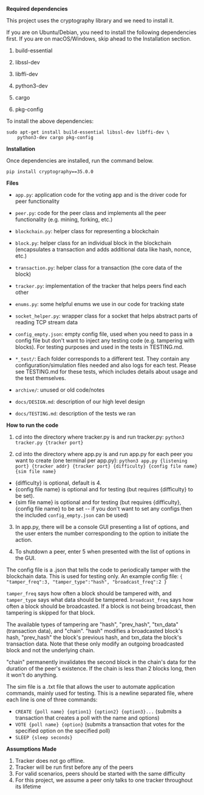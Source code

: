 **Required dependencies**

This project uses the cryptography library and we need to install it.


If you are on Ubuntu/Debian, you need to install the following dependencies first. If you are on macOS/Windows, skip ahead to the Installation section.

1. build-essential

2. libssl-dev 

3. libffi-dev

4. python3-dev 

5. cargo

6. pkg-config

To install the above dependencies:
```code
sudo apt-get install build-essential libssl-dev libffi-dev \
    python3-dev cargo pkg-config
```

**Installation**

Once dependencies are installed, run the command below.

```code
pip install cryptography==35.0.0
```

**Files**

* `app.py`: application code for the voting app and is the driver code for peer functionality
* `peer.py`: code for the peer class and implements all the peer functionality (e.g. mining, forking, etc.)
* `blockchain.py`: helper class for representing a blockchain
* `block.py`: helper class for an individual block in the blockchain (encapsulates a transaction and adds additional data like hash, nonce, etc.)
* `transaction.py`: helper class for a transaction (the core data of the block)
* `tracker.py`: implementation of the tracker that helps peers find each other
* `enums.py`: some helpful enums we use in our code for tracking state
* `socket_helper.py`: wrapper class for a socket that helps abstract parts of reading TCP stream data

* `config_empty.json`: empty config file, used when you need to pass in a config file but don't want to inject any testing code (e.g. tampering with blocks). For testing purposes and used in the tests in TESTING.md.

* `*_test/`: Each folder corresponds to a different test. They contain any configuration/simulation files needed and also logs for each test. Please see TESTING.md for these tests, which includes details about usage and the test themselves.

* `archive/`: unused or old code/notes
* `docs/DESIGN.md`: description of our high level design
* `docs/TESTING.md`: description of the tests we ran

**How to run the code**

1. cd into the directory where tracker.py is and run tracker.py: `python3 tracker.py {tracker port}`

2. cd into the directory where app.py is and run app.py for each peer you want to create (one terminal per app.py): `python3 app.py {listening port} {tracker addr} {tracker port} {difficulty} {config file name} {sim file name}`

* {difficulty} is optional, default is 4.
* {config file name} is optional and for testing (but requires {difficulty} to be set).
* {sim file name} is optional and for testing (but requires {difficulty}, {config file name} to be set -- if you don't want to set any configs then the included `config_empty.json` can be used)

3. In app.py, there will be a console GUI presenting a list of options, and the user enters the number corresponding to the option to initiate the action.

4. To shutdown a peer, enter 5 when presented with the list of options in the GUI.

The config file is a .json that tells the code to periodically tamper with the blockchain data. This is used for testing only. An example config file:
`{
	"tamper_freq":3,
	"tamper_type":"hash",
	"broadcast_freq":2
}`

`tamper_freq` says how often a block should be tampered with, and `tamper_type` says what data should be tampered. `broadcast_freq` says how often a block should be broadcasted. If a block is not being broadcast, then tampering is skipped for that block.

The available types of tampering are "hash", "prev_hash", "txn_data" (transaction data), and "chain". "hash" modifies a broadcasted block's hash, "prev_hash"
the block's previous hash, and txn_data the block's transaction data. Note that these only modify an outgoing broadcasted block and not the underlying chain.

"chain" permanently invalidates the second block in the chain's data for the duration of the peer's existence. If the chain is less than 2 blocks long, then it won't do anything.

The sim file is a .txt file that allows the user to automate application commands, mainly used for testing. This is a newline separated file, where each line is one of three commands:

* `CREATE {poll name} {option1} {option2} {option3}...` (submits a transaction that creates a poll with the name and options)
* `VOTE {poll name} {option}` (submits a transaction that votes for the specified option on the specified poll)
* `SLEEP {sleep seconds}` 

**Assumptions Made**

1. Tracker does not go offline.
2. Tracker will be run first before any of the peers
3. For valid scenarios, peers should be started with the same difficulty
4. For this project, we assume a peer only talks to one tracker throughout its lifetime